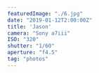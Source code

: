 ```yaml
---
featuredImage: "./6.jpg"
date: "2019-01-12T2:00:00Z"
title: 'Jason'
camera: "Sony a7iii"
ISO: "320"
shutter: "1/60"
aperture: "f4.5"
tag: "photos"
---
```



